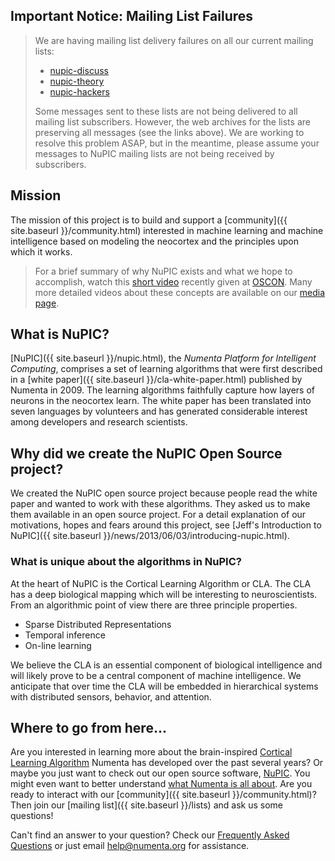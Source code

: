 
## Important Notice: Mailing List Failures

> We are having mailing list delivery failures on all our current mailing lists:
> - [nupic-discuss](http://lists.numenta.org/pipermail/nupic_lists.numenta.org)
> - [nupic-theory](http://lists.numenta.org/pipermail/nupic-theory_lists.numenta.org)
> - [nupic-hackers](http://lists.numenta.org/pipermail/nupic-hackers_lists.numenta.org)
> 
> Some messages sent to these lists are not being delivered to all mailing list subscribers. However, the web archives for the lists are preserving all messages (see the links above). We are working to resolve this problem ASAP, but in the meantime, please assume your messages to NuPIC mailing lists are not being received by subscribers.

## Mission

The mission of this project is to build and support a [community]({{ site.baseurl }}/community.html) interested in machine learning and machine intelligence based on modeling the neocortex and the principles upon which it works.

> For a brief summary of why NuPIC exists and what we hope to accomplish, watch this <a href="http://www.youtube.com/watch?v=1_eT5bsS4bQ" rel="prettyPhoto" title="">short video</a> recently given at [OSCON](http://www.oscon.com/oscon2013/public/schedule/speaker/130998). Many more detailed videos about these concepts are available on our [media page](media.html).

## What is NuPIC?

[NuPIC]({{ site.baseurl }}/nupic.html), the *Numenta Platform for Intelligent Computing*, comprises a set of learning algorithms that were first described in a [white paper]({{ site.baseurl }}/cla-white-paper.html) published by Numenta in 2009. The learning algorithms faithfully capture how layers of neurons in the neocortex learn.  The white paper has been translated into seven languages by volunteers and has generated considerable interest among developers and research scientists.

## Why did we create the NuPIC Open Source project?

We created the NuPIC open source project because people read the white paper and wanted to work with these algorithms. They asked us to make them available in an open source project. For a detail explanation of our motivations, hopes and fears around this project, see [Jeff's Introduction to NuPIC]({{ site.baseurl }}/news/2013/06/03/introducing-nupic.html).

### What is unique about the algorithms in NuPIC?

At the heart of NuPIC is the Cortical Learning Algorithm or CLA. The CLA has a deep biological mapping which will be interesting to neuroscientists. From an algorithmic point of view there are three principle properties.

* Sparse Distributed Representations
* Temporal inference
* On-line learning

We believe the CLA is an essential component of biological intelligence and will likely prove to be a central component of machine intelligence. We anticipate that over time the CLA will be embedded in hierarchical systems with distributed sensors, behavior, and attention.


## Where to go from here...

Are you interested in learning more about the brain-inspired [Cortical Learning Algorithm](cla.html) Numenta has developed over the past several years? Or maybe you just want to check out our open source software, [NuPIC](nupic.html). You might even want to better understand [what Numenta is all about](about.html). Are you ready to interact with our [community]({{ site.baseurl }}/community.html)? Then join our [mailing list]({{ site.baseurl }}/lists) and ask us some questions!

Can't find an answer to your question? Check our [Frequently Asked Questions](faq.html) or just email <help@numenta.org> for assistance.
